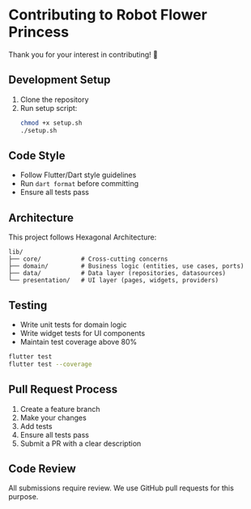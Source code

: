 # Contributing to Robot Flower Princess

Thank you for your interest in contributing! 🎉

## Development Setup

1. Clone the repository
2. Run setup script:
   ```bash
   chmod +x setup.sh
   ./setup.sh
   ```

## Code Style

- Follow Flutter/Dart style guidelines
- Run `dart format` before committing
- Ensure all tests pass

## Architecture

This project follows Hexagonal Architecture:

```
lib/
├── core/           # Cross-cutting concerns
├── domain/         # Business logic (entities, use cases, ports)
├── data/           # Data layer (repositories, datasources)
└── presentation/   # UI layer (pages, widgets, providers)
```

## Testing

- Write unit tests for domain logic
- Write widget tests for UI components
- Maintain test coverage above 80%

```bash
flutter test
flutter test --coverage
```

## Pull Request Process

1. Create a feature branch
2. Make your changes
3. Add tests
4. Ensure all tests pass
5. Submit a PR with a clear description

## Code Review

All submissions require review. We use GitHub pull requests for this purpose.
